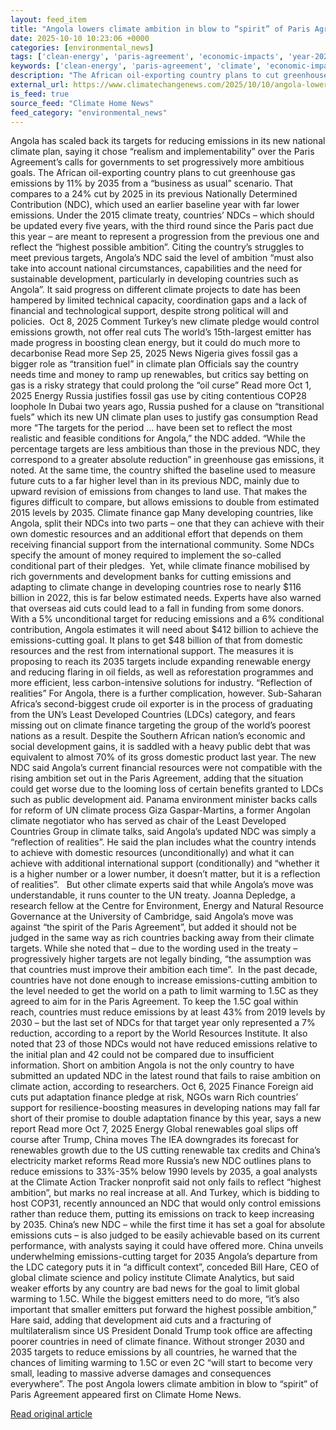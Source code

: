 ```yaml
---
layout: feed_item
title: "Angola lowers climate ambition in blow to “spirit” of Paris Agreement"
date: 2025-10-10 10:23:06 +0000
categories: [environmental_news]
tags: ['clean-energy', 'paris-agreement', 'economic-impacts', 'year-2025', 'climate-policy', 'renewable-energy', 'cop28', 'climate-costs', 'climate-summit']
keywords: ['clean-energy', 'paris-agreement', 'climate', 'economic-impacts', 'angola', 'year-2025', 'climate-policy', 'lowers']
description: "The African oil-exporting country plans to cut greenhouse gas emissions by 11% by 2035 from a &#8220;business as usual&#8221; scenario"
external_url: https://www.climatechangenews.com/2025/10/10/angola-lowers-climate-ambition-in-blow-to-spirit-of-paris-agreement/
is_feed: true
source_feed: "Climate Home News"
feed_category: "environmental_news"
---
```


Angola has scaled back its targets for reducing emissions in its new national climate plan, saying it chose “realism and implementability” over the Paris Agreement’s calls for governments to set progressively more ambitious goals. The African oil-exporting country plans to cut greenhouse gas emissions by 11% by 2035 from a &#8220;business as usual&#8221; scenario. That compares to a 24% cut by 2025 in its previous Nationally Determined Contribution (NDC), which used an earlier baseline year with far lower emissions. Under the 2015 climate treaty, countries’ NDCs &#8211; which should be updated every five years, with the third round since the Paris pact due this year &#8211; are meant to represent a progression from the previous one and reflect the “highest possible ambition”. Citing the country’s struggles to meet previous targets, Angola’s NDC said the level of ambition “must also take into account national circumstances, capabilities and the need for sustainable development, particularly in developing countries such as Angola”. It said progress on different climate projects to date has been hampered by limited technical capacity, coordination gaps and a lack of financial and technological support, despite strong political will and policies.&nbsp; Oct 8, 2025 Comment Turkey’s new climate pledge would control emissions growth, not offer real cuts The world’s 15th-largest emitter has made progress in boosting clean energy, but it could do much more to decarbonise Read more Sep 25, 2025 News Nigeria gives fossil gas a bigger role as “transition fuel” in climate plan Officials say the country needs time and money to ramp up renewables, but critics say betting on gas is a risky strategy that could prolong the &#8220;oil curse&#8221; Read more Oct 1, 2025 Energy Russia justifies fossil gas use by citing contentious COP28 loophole In Dubai two years ago, Russia pushed for a clause on &#8220;transitional fuels&#8221; which its new UN climate plan uses to justify gas consumption Read more “The targets for the period … have been set to reflect the most realistic and feasible conditions for Angola,” the NDC added. &#8220;While the percentage targets are less ambitious than those in the previous NDC, they correspond to a greater absolute reduction&#8221; in greenhouse gas emissions, it noted. At the same time, the country shifted the baseline used to measure future cuts to a far higher level than in its previous NDC, mainly due to upward revision of emissions from changes to land use. That makes the figures difficult to compare, but allows emissions to double from estimated 2015 levels by 2035. Climate finance gap Many developing countries, like Angola, split their NDCs into two parts &#8211; one that they can achieve with their own domestic resources and an additional effort that depends on them receiving financial support from the international community. Some NDCs specify the amount of money required to implement the so-called conditional part of their pledges.&nbsp; Yet, while climate finance mobilised by rich governments and development banks for cutting emissions and adapting to climate change in developing countries rose to nearly $116 billion in 2022, this is far below estimated needs. Experts have also warned that overseas aid cuts could lead to a fall in funding from some donors.&nbsp; With a 5% unconditional target for reducing emissions and a 6% conditional contribution, Angola estimates it will need about $412 billion to achieve the emissions-cutting goal. It plans to get $48 billion of that from domestic resources and the rest from international support. The measures it is proposing to reach its 2035 targets include expanding renewable energy and reducing flaring in oil fields, as well as reforestation programmes and more efficient, less carbon-intensive solutions for industry. “Reflection of realities” For Angola, there is a further complication, however. Sub-Saharan Africa&#8217;s second-biggest crude oil exporter is in the process of graduating from the UN’s Least Developed Countries (LDCs) category, and fears missing out on climate finance targeting the group of the world&#8217;s poorest nations as a result. Despite the Southern African nation’s economic and social development gains, it is saddled with a heavy public debt that was equivalent to almost 70% of its gross domestic product last year. The new NDC said Angola’s current financial resources were not compatible with the rising ambition set out in the Paris Agreement, adding that the situation could get worse due to the looming loss of certain benefits granted to LDCs such as public development aid. Panama environment minister backs calls for reform of UN climate process Giza Gaspar-Martins, a former Angolan climate negotiator who has served as chair of the Least Developed Countries Group in climate talks, said Angola’s updated NDC was simply a “reflection of realities”. He said the plan includes what the country intends to achieve with domestic resources (unconditionally) and what it can achieve with additional international support (conditionally) and “whether it is a higher number or a lower number, it doesn’t matter, but it is a reflection of realities”.&nbsp;&nbsp; But other climate experts said that while Angola’s move was understandable, it runs counter to the UN treaty. Joanna Depledge, a research fellow at the Centre for Environment, Energy and Natural Resource Governance at the University of Cambridge, said Angola’s move was against “the spirit of the Paris Agreement”, but added it should not be judged in the same way as rich countries backing away from their climate targets. While she noted that &#8211; due to the wording used in the treaty &#8211; progressively higher targets are not legally binding, “the assumption was that countries must improve their ambition each time”.&nbsp; In the past decade, countries have not done enough to increase emissions-cutting ambition to the level needed to get the world on a path to limit warming to 1.5C as they agreed to aim for in the Paris Agreement. To keep the 1.5C goal within reach, countries must reduce emissions by at least 43% from 2019 levels by 2030 &#8211; but the last set of NDCs for that target year only represented a 7% reduction, according to a report by the World Resources Institute. It also noted that 23 of those NDCs would not have reduced emissions relative to the initial plan and 42 could not be compared due to insufficient information. Short on ambition Angola is not the only country to have submitted an updated NDC in the latest round that fails to raise ambition on climate action, according to researchers. Oct 6, 2025 Finance Foreign aid cuts put adaptation finance pledge at risk, NGOs warn Rich countries&#8217; support for resilience-boosting measures in developing nations may fall far short of their promise to double adaptation finance by this year, says a new report Read more Oct 7, 2025 Energy Global renewables goal slips off course after Trump, China moves The IEA downgrades its forecast for renewables growth due to the US cutting renewable tax credits and China&#8217;s electricity market reforms Read more Russia’s new NDC outlines plans to reduce emissions to 33%-35% below 1990 levels by 2035, a goal analysts at the Climate Action Tracker nonprofit said not only fails to reflect “highest ambition”, but marks no real increase at all. And Turkey, which is bidding to host COP31, recently announced an NDC that would only control emissions rather than reduce them, putting its emissions on track to keep increasing by 2035. China&#8217;s new NDC &#8211; while the first time it has set a goal for absolute emissions cuts &#8211; is also judged to be easily achievable based on its current performance, with analysts saying it could have offered more. China unveils underwhelming emissions-cutting target for 2035 Angola’s departure from the LDC category puts it in “a difficult context”, conceded Bill Hare, CEO of global climate science and policy institute Climate Analytics, but said weaker efforts by any country are bad news for the goal to limit global warming to 1.5C. While the biggest emitters need to do more, “it’s also important that smaller emitters put forward the highest possible ambition,” Hare said, adding that development aid cuts and a fracturing of multilateralism since US President Donald Trump took office are affecting poorer countries in need of climate finance. Without stronger 2030 and 2035 targets to reduce emissions by all countries, he warned that the chances of limiting warming to 1.5C or even 2C “will start to become very small, leading to massive adverse damages and consequences everywhere”. The post Angola lowers climate ambition in blow to “spirit” of Paris Agreement appeared first on Climate Home News.

[Read original article](https://www.climatechangenews.com/2025/10/10/angola-lowers-climate-ambition-in-blow-to-spirit-of-paris-agreement/)
